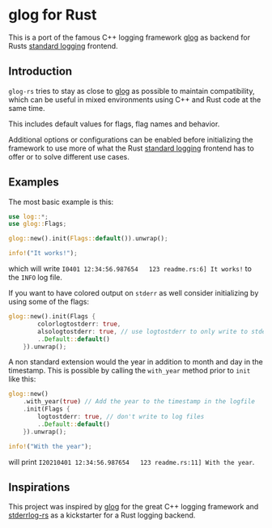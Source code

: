 # glog for Rust

This is a port of the famous C++ logging framework [glog] as backend for Rusts [standard logging] frontend.

## Introduction

`glog-rs` tries to stay as close to [glog] as possible to maintain compatibility, which can be useful in mixed environments using C++ and Rust code at the same time.

This includes default values for flags, flag names and behavior.

Additional options or configurations can be enabled before initializing the framework to use more of what the Rust [standard logging] frontend has to offer or to solve different use cases.

## Examples

The most basic example is this:

```rust
use log::*;
use glog::Flags;

glog::new().init(Flags::default()).unwrap();

info!("It works!");

```
which will write `I0401 12:34:56.987654   123 readme.rs:6] It works!` to the `INFO` log file.

If you want to have colored output on `stderr` as well consider initializing by using some of the flags:

```rust
glog::new().init(Flags {
        colorlogtostderr: true,
        alsologtostderr: true, // use logtostderr to only write to stderr and not to files
        ..Default::default()
    }).unwrap();
```

A non standard extension would the year in addition to month and day in the timestamp. This is possible by calling the `with_year` method prior to `init` like this:

```rust
glog::new()
    .with_year(true) // Add the year to the timestamp in the logfile
    .init(Flags {
        logtostderr: true, // don't write to log files
        ..Default::default()
    }).unwrap();

info!("With the year");
```

will print `I20210401 12:34:56.987654   123 readme.rs:11] With the year`.

## Inspirations

This project was inspired by [glog] for the great C++ logging framework and [stderrlog-rs](https://github.com/cardoe/stderrlog-rs) as a kickstarter for a Rust logging backend.

[glog]: https://github.com/google/glog
[standard logging]: https://crates.io/crates/log
